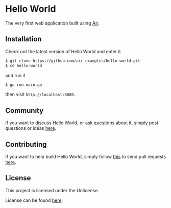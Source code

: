 # Hello World

The very first web application built using [Air](https://github.com/aofei/air).

## Installation

Check out the latest version of Hello World and enter it

```bash
$ git clone https://github.com/air-examples/hello-world.git
$ cd hello-world
```

and run it

```bash
$ go run main.go
```

then visit `http://localhost:8080`.

## Community

If you want to discuss Hello World, or ask questions about it, simply post
questions or ideas [here](https://github.com/air-examples/hello-world/issues).

## Contributing

If you want to help build Hello World, simply follow
[this](https://github.com/air-examples/hello-world/wiki/Contributing) to send
pull requests [here](https://github.com/air-examples/hello-world/pulls).

## License

This project is licensed under the Unlicense.

License can be found [here](LICENSE).
